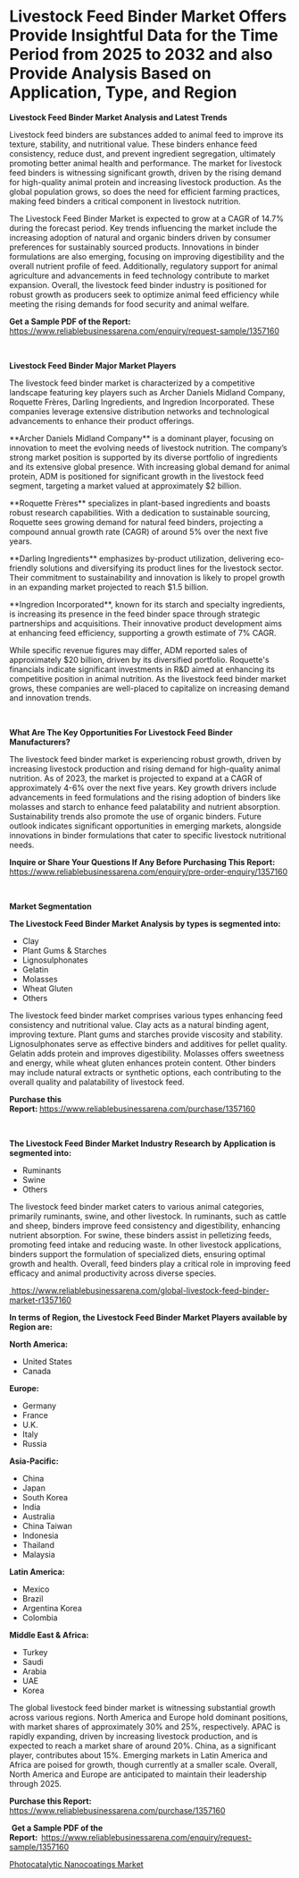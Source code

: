 <p><h1>Livestock Feed Binder Market Offers Provide Insightful Data for the Time Period from 2025 to 2032 and also Provide Analysis Based on Application, Type, and Region</h1></p><p><strong>Livestock Feed Binder Market Analysis and Latest Trends</strong></p>
<p><p>Livestock feed binders are substances added to animal feed to improve its texture, stability, and nutritional value. These binders enhance feed consistency, reduce dust, and prevent ingredient segregation, ultimately promoting better animal health and performance. The market for livestock feed binders is witnessing significant growth, driven by the rising demand for high-quality animal protein and increasing livestock production. As the global population grows, so does the need for efficient farming practices, making feed binders a critical component in livestock nutrition.</p><p>The Livestock Feed Binder Market is expected to grow at a CAGR of 14.7% during the forecast period. Key trends influencing the market include the increasing adoption of natural and organic binders driven by consumer preferences for sustainably sourced products. Innovations in binder formulations are also emerging, focusing on improving digestibility and the overall nutrient profile of feed. Additionally, regulatory support for animal agriculture and advancements in feed technology contribute to market expansion. Overall, the livestock feed binder industry is positioned for robust growth as producers seek to optimize animal feed efficiency while meeting the rising demands for food security and animal welfare.</p></p>
<p><strong>Get a Sample PDF of the Report:&nbsp;</strong> <a href="https://www.reliablebusinessarena.com/enquiry/request-sample/1357160?utm_campaign=2259&utm_medium=2&utm_source=Github&utm_content=ia&utm_term=01022025&utm_id=livestock-feed-binder">https://www.reliablebusinessarena.com/enquiry/request-sample/1357160</a></p>
<p>&nbsp;</p>
<p><strong>Livestock Feed Binder Major Market Players</strong></p>
<p><p>The livestock feed binder market is characterized by a competitive landscape featuring key players such as Archer Daniels Midland Company, Roquette Frères, Darling Ingredients, and Ingredion Incorporated. These companies leverage extensive distribution networks and technological advancements to enhance their product offerings.</p><p>**Archer Daniels Midland Company** is a dominant player, focusing on innovation to meet the evolving needs of livestock nutrition. The company’s strong market position is supported by its diverse portfolio of ingredients and its extensive global presence. With increasing global demand for animal protein, ADM is positioned for significant growth in the livestock feed segment, targeting a market valued at approximately $2 billion.</p><p>**Roquette Frères** specializes in plant-based ingredients and boasts robust research capabilities. With a dedication to sustainable sourcing, Roquette sees growing demand for natural feed binders, projecting a compound annual growth rate (CAGR) of around 5% over the next five years.</p><p>**Darling Ingredients** emphasizes by-product utilization, delivering eco-friendly solutions and diversifying its product lines for the livestock sector. Their commitment to sustainability and innovation is likely to propel growth in an expanding market projected to reach $1.5 billion.</p><p>**Ingredion Incorporated**, known for its starch and specialty ingredients, is increasing its presence in the feed binder space through strategic partnerships and acquisitions. Their innovative product development aims at enhancing feed efficiency, supporting a growth estimate of 7% CAGR.</p><p>While specific revenue figures may differ, ADM reported sales of approximately $20 billion, driven by its diversified portfolio. Roquette's financials indicate significant investments in R&D aimed at enhancing its competitive position in animal nutrition. As the livestock feed binder market grows, these companies are well-placed to capitalize on increasing demand and innovation trends.</p></p>
<p>&nbsp;</p>
<p><strong>What Are The Key Opportunities For Livestock Feed Binder Manufacturers?</strong></p>
<p><p>The livestock feed binder market is experiencing robust growth, driven by increasing livestock production and rising demand for high-quality animal nutrition. As of 2023, the market is projected to expand at a CAGR of approximately 4-6% over the next five years. Key growth drivers include advancements in feed formulations and the rising adoption of binders like molasses and starch to enhance feed palatability and nutrient absorption. Sustainability trends also promote the use of organic binders. Future outlook indicates significant opportunities in emerging markets, alongside innovations in binder formulations that cater to specific livestock nutritional needs.</p></p>
<p><strong>Inquire or Share Your Questions If Any Before Purchasing This Report:</strong> <a href="https://www.reliablebusinessarena.com/enquiry/pre-order-enquiry/1357160?utm_campaign=2259&utm_medium=2&utm_source=Github&utm_content=ia&utm_term=01022025&utm_id=livestock-feed-binder">https://www.reliablebusinessarena.com/enquiry/pre-order-enquiry/1357160</a></p>
<p>&nbsp;</p>
<p><strong>Market Segmentation</strong></p>
<p><strong>The Livestock Feed Binder Market Analysis by types is segmented into:</strong></p>
<p><ul><li>Clay</li><li>Plant Gums & Starches</li><li>Lignosulphonates</li><li>Gelatin</li><li>Molasses</li><li>Wheat Gluten</li><li>Others</li></ul></p>
<p><p>The livestock feed binder market comprises various types enhancing feed consistency and nutritional value. Clay acts as a natural binding agent, improving texture. Plant gums and starches provide viscosity and stability. Lignosulphonates serve as effective binders and additives for pellet quality. Gelatin adds protein and improves digestibility. Molasses offers sweetness and energy, while wheat gluten enhances protein content. Other binders may include natural extracts or synthetic options, each contributing to the overall quality and palatability of livestock feed.</p></p>
<p><strong>Purchase this Report:&nbsp;</strong><a href="https://www.reliablebusinessarena.com/purchase/1357160?utm_campaign=2259&utm_medium=2&utm_source=Github&utm_content=ia&utm_term=01022025&utm_id=livestock-feed-binder">https://www.reliablebusinessarena.com/purchase/1357160</a></p>
<p>&nbsp;</p>
<p><strong>The Livestock Feed Binder Market Industry Research by Application is segmented into:</strong></p>
<p><ul><li>Ruminants</li><li>Swine</li><li>Others</li></ul></p>
<p><p>The livestock feed binder market caters to various animal categories, primarily ruminants, swine, and other livestock. In ruminants, such as cattle and sheep, binders improve feed consistency and digestibility, enhancing nutrient absorption. For swine, these binders assist in pelletizing feeds, promoting feed intake and reducing waste. In other livestock applications, binders support the formulation of specialized diets, ensuring optimal growth and health. Overall, feed binders play a critical role in improving feed efficacy and animal productivity across diverse species.</p></p>
<p><a href="https://www.reliablebusinessarena.com/global-livestock-feed-binder-market-r1357160?utm_campaign=2259&utm_medium=2&utm_source=Github&utm_content=ia&utm_term=01022025&utm_id=livestock-feed-binder">&nbsp;https://www.reliablebusinessarena.com/global-livestock-feed-binder-market-r1357160</a></p>
<p><strong>In terms of Region, the Livestock Feed Binder Market Players available by Region are:</strong></p>
<p>
    <p> <strong> North America: </strong>
        <ul>
            <li>United States</li>
            <li>Canada</li>
        </ul>
        </p> 
    <p> <strong> Europe: </strong>
        <ul>
            <li>Germany</li>
            <li>France</li>
            <li>U.K.</li>
            <li>Italy</li>
            <li>Russia</li>
        </ul>
        </p> 
    <p> <strong> Asia-Pacific: </strong>
        <ul>
            <li>China</li>
            <li>Japan</li>
            <li>South Korea</li>
            <li>India</li>
            <li>Australia</li>
            <li>China Taiwan</li>
            <li>Indonesia</li>
            <li>Thailand</li>
            <li>Malaysia</li>
        </ul>
        </p> 
    <p> <strong> Latin America: </strong>
        <ul>
            <li>Mexico</li>
            <li>Brazil</li>
            <li>Argentina Korea</li>
            <li>Colombia</li>
        </ul>
        </p> 
    <p> <strong> Middle East & Africa: </strong>
        <ul>
            <li>Turkey</li>
            <li>Saudi</li>
            <li>Arabia</li>
            <li>UAE</li>
            <li>Korea</li>
        </ul>
    </p>
    </p>
<p><p>The global livestock feed binder market is witnessing substantial growth across various regions. North America and Europe hold dominant positions, with market shares of approximately 30% and 25%, respectively. APAC is rapidly expanding, driven by increasing livestock production, and is expected to reach a market share of around 20%. China, as a significant player, contributes about 15%. Emerging markets in Latin America and Africa are poised for growth, though currently at a smaller scale. Overall, North America and Europe are anticipated to maintain their leadership through 2025.</p></p>
<p><strong>Purchase this Report: </strong><a href="https://www.reliablebusinessarena.com/purchase/1357160?utm_campaign=2259&utm_medium=2&utm_source=Github&utm_content=ia&utm_term=01022025&utm_id=livestock-feed-binder">https://www.reliablebusinessarena.com/purchase/1357160</a></p>
<p>&nbsp;<strong>Get a Sample PDF of the Report:&nbsp;&nbsp;</strong><a href="https://www.reliablebusinessarena.com/enquiry/request-sample/1357160?utm_campaign=2259&utm_medium=2&utm_source=Github&utm_content=ia&utm_term=01022025&utm_id=livestock-feed-binder">https://www.reliablebusinessarena.com/enquiry/request-sample/1357160</a></p>
<p><strong></strong></p>
<p><p><a href="https://github.com/sherikacas30/Market-Research-Report-List-1/blob/main/photocatalytic-nanocoatings-market.md?utm_campaign=2259&utm_medium=2&utm_source=Github&utm_content=ia&utm_term=01022025&utm_id=livestock-feed-binder">Photocatalytic Nanocoatings Market</a></p></p>